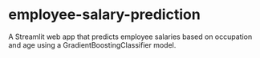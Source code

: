 # employee-salary-prediction
A Streamlit web app that predicts employee salaries based on occupation and age using a GradientBoostingClassifier model.
